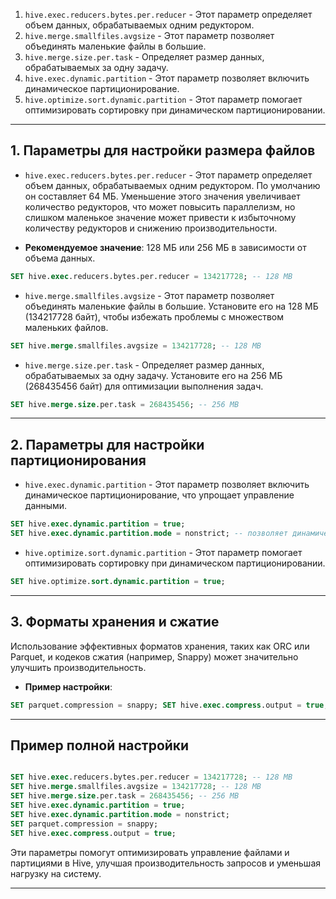 
1. `hive.exec.reducers.bytes.per.reducer` - Этот параметр определяет объем данных, обрабатываемых одним редуктором. 
2. `hive.merge.smallfiles.avgsize` - Этот параметр позволяет объединять маленькие файлы в большие. 
3. `hive.merge.size.per.task` - Определяет размер данных, обрабатываемых за одну задачу. 
4. `hive.exec.dynamic.partition` - Этот параметр позволяет включить динамическое партиционирование.
5. `hive.optimize.sort.dynamic.partition` - Этот параметр помогает оптимизировать сортировку при динамическом партиционировании.

---

## 1. Параметры для настройки размера файлов

* `hive.exec.reducers.bytes.per.reducer` - Этот параметр определяет объем данных, обрабатываемых одним редуктором. По умолчанию он составляет 64 МБ. Уменьшение этого значения увеличивает количество редукторов, что может повысить параллелизм, но слишком маленькое значение может привести к избыточному количеству редукторов и снижению производительности.
- **Рекомендуемое значение**: 128 МБ или 256 МБ в зависимости от объема данных.

```sql
SET hive.exec.reducers.bytes.per.reducer = 134217728; -- 128 MB
```

* `hive.merge.smallfiles.avgsize` - Этот параметр позволяет объединять маленькие файлы в большие. Установите его на 128 МБ (134217728 байт), чтобы избежать проблемы с множеством маленьких файлов.
```sql
SET hive.merge.smallfiles.avgsize = 134217728; -- 128 MB
```

* `hive.merge.size.per.task` - Определяет размер данных, обрабатываемых за одну задачу. Установите его на 256 МБ (268435456 байт) для оптимизации выполнения задач.
```sql
SET hive.merge.size.per.task = 268435456; -- 256 MB
```
---

## 2. Параметры для настройки партиционирования

* `hive.exec.dynamic.partition` - Этот параметр позволяет включить динамическое партиционирование, что упрощает управление данными.

``` sql
SET hive.exec.dynamic.partition = true; 
SET hive.exec.dynamic.partition.mode = nonstrict; -- позволяет динамические значения на всех разделах`
```

* `hive.optimize.sort.dynamic.partition` - Этот параметр помогает оптимизировать сортировку при динамическом партиционировании.
``` sql
SET hive.optimize.sort.dynamic.partition = true;
```
---

## 3. Форматы хранения и сжатие

Использование эффективных форматов хранения, таких как ORC или Parquet, и кодеков сжатия (например, Snappy) может значительно улучшить производительность.
- **Пример настройки**:
``` sql
SET parquet.compression = snappy; SET hive.exec.compress.output = true;
```
---

## Пример полной настройки

```sql

SET hive.exec.reducers.bytes.per.reducer = 134217728; -- 128 MB 
SET hive.merge.smallfiles.avgsize = 134217728; -- 128 MB 
SET hive.merge.size.per.task = 268435456; -- 256 MB 
SET hive.exec.dynamic.partition = true; 
SET hive.exec.dynamic.partition.mode = nonstrict;
SET parquet.compression = snappy; 
SET hive.exec.compress.output = true;
```
Эти параметры помогут оптимизировать управление файлами и партициями в Hive, улучшая производительность запросов и уменьшая нагрузку на систему.

---

